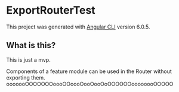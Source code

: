 # ExportRouterTest

This project was generated with [Angular CLI](https://github.com/angular/angular-cli) version 6.0.5.

## What is this?

This is just a mvp.

Components of a feature module can be used in the Router without exporting them.
ooooooOOOOOOOoooOOoooOooOooOoOOOOOOoooooooOOOOO
